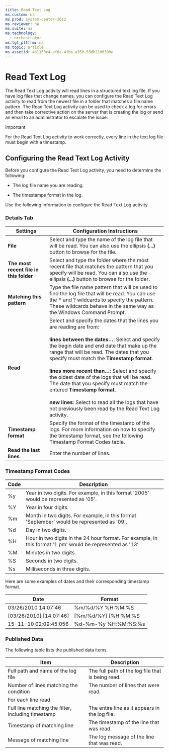 ```yaml
---
title: Read Text Log
ms.custom: na
ms.prod: system-center-2012
ms.reviewer: na
ms.suite: na
ms.technology: 
  - orchestrator
ms.tgt_pltfrm: na
ms.topic: article
ms.assetid: 4b1150e4-ef0c-4fba-a358-53db2106399e
---
```

# Read Text Log
The Read Text Log activity will read lines in a structured text log file. If you have log files that change names, you can configure the Read Text Log activity to read from the newest file in a folder that matches a file name pattern. The Read Text Log activity can be used to check a log for errors and then take corrective action on the server that is creating the log or send an email to an administrator to escalate the issue.

> [!IMPORTANT]
> For the Read Text Log activity to work correctly, every line in the text log file must begin with a timestamp.

## Configuring the Read Text Log Activity
Before you configure the Read Text Log activity, you need to determine the following:

-   The log file name you are reading.

-   The timestamps format in the log.

Use the following information to configure the Read Text Log activity.

### Details Tab

|Settings|Configuration Instructions|
|------------|------------------------------|
|**File**|Select and type the name of the log file that will be read. You can also use the ellipsis **\(...\)** button to browse for the file.|
|**The most recent file in this folder**|Select and type the folder where the most recent file that matches the pattern that you specify will be read. You can also use the ellipsis **\(...\)** button to browse for the folder.|
|**Matching this pattern**|Type the file name pattern that will be used to find the log file that will be read. You can use the \* and ? wildcards to specify the pattern. These wildcards behave in the same way as the Windows Command Prompt.|
|**Read**|Select and specify the dates that the lines you are reading are from:<br /><br />**lines between the dates…**: Select and specify the begin date and end date that make up the range that will be read. The dates that you specify must match the **Timestamp format**.<br /><br />**lines more recent than…**: Select and specify the oldest date of the logs that will be read. The date that you specify must match the entered **Timestamp format**.<br /><br />**new lines**: Select to read all the logs that have not previously been read by the Read Text Log activity.|
|**Timestamp format**|Specify the format of the timestamp of the logs. For more information on how to specify the timestamp format, see the following Timestamp Format Codes table.|
|**Read the last lines**|Enter the number of lines.|

### Timestamp Format Codes

|Code|Description|
|--------|---------------|
|%y|Year in two digits. For example, in this format '2005' would be represented as '05'.|
|%Y|Year in four digits.|
|%m|Month in two digits. For example, in this format 'September' would be represented as '09'.|
|%d|Day in two digits.|
|%H|Hour in two digits in the 24 hour format. For example, in this format '1 pm' would be represented as '13'|
|%M|Minutes in two digits.|
|%S|Seconds in two digits.|
|%s|Milliseconds in three digits.|

Here are some examples of dates and their corresponding timestamp format.

|Date|Format|
|--------|----------|
|03\/26\/2010 14:07:46|%m\/%d\/%Y %H:%M:%S|
|\[03\/26\/2010\] \[14:07:46\]|\[%m\/%d\/%Y\] \[%H:%M:%S|
|15\-11\-10 02:09:45:056|%d\-%m\-%y %H:%M:%S:%s|

### Published Data
The following table lists the published data items.

|Item|Description|
|--------|---------------|
|Full path and name of the log file|The full path of the log file that is being read.|
|Number of lines matching the condition|The number of lines that were read.|
|For each line read|
|Full line matching the filter, including timestamp|The entire line as it appears in the log file.|
|Timestamp of matching line|The timestamp of the line that was read.|
|Message of matching line|The log message of the line that was read.|

